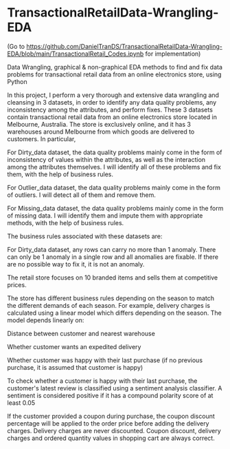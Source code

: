 # TransactionalRetailData-Wrangling-EDA

(Go to https://github.com/DanielTranDS/TransactionalRetailData-Wrangling-EDA/blob/main/TransactionalRetail_Codes.ipynb for implementation)

Data Wrangling, graphical &amp; non-graphical EDA methods to find and fix data problems for transactional retail data from an online electronics store, using Python

In this project, I perform a very thorough and extensive data wrangling and cleansing in 3 datasets, in order to identify any data quality problems, any inconsistency among the attributes, and perform fixes. These 3 datasets contain transactional retail data from an online electronics store located in Melbourne, Australia. The store is exclusively online, and it has 3 warehouses around Melbourne from which goods are delivered to customers. In particular,

For Dirty_data dataset, the data quality problems mainly come in the form of inconsistency of values within the attributes, as well as the interaction among the attributes themselves. I will identify all of these problems and fix them, with the help of business rules.

For Outlier_data dataset, the data quality problems mainly come in the form of outliers. I will detect all of them and remove them.

For Missing_data dataset, the data quality problems mainly come in the form of missing data. I will identify them and impute them with appropriate methods, with the help of business rules.

The business rules associated with these datasets are:

For Dirty_data dataset, any rows can carry no more than 1 anomaly. There can only be 1 anomaly in a single row and all anomalies are fixable. If there are no possible way to fix it, it is not an anomaly.

The retail store focuses on 10 branded items and sells them at competitive prices.

The store has different business rules depending on the season to match the different demands of each season. For example, delivery charges is calculated using a linear model which differs depending on the season. The model depends linearly on:

Distance between customer and nearest warehouse

Whether customer wants an expedited delivery

Whether customer was happy with their last purchase (if no previous purchase, it is assumed that customer is happy)

To check whether a customer is happy with their last purchase, the customer's latest review is classified using a sentiment analysis classifier. A sentiment is considered positive if it has a compound polarity score of at least 0.05

If the customer provided a coupon during purchase, the coupon discount percentage will be applied to the order price before adding the delivery charges. Delivery charges are never discounted.
Coupon discount, delivery charges and ordered quantity values in shopping cart are always correct.
